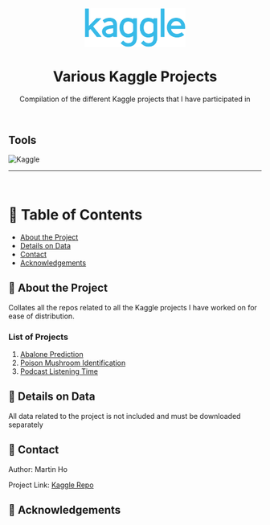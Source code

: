 <div align="center">

  <img src="assets/header.png" alt="logo" width="200" height="auto" />
  <h1>Various Kaggle Projects</h1>
  
  <p>
    Compilation of the different Kaggle projects that I have participated in
  </p>

</div>

<br />

<!-- Badges -->

## Tools

![Kaggle](https://img.shields.io/badge/Kaggle-20BEFF?style=for-the-badge&logo=Kaggle&logoColor=white)

---

<br />

<!-- Table of Contents -->

# :notebook_with_decorative_cover: Table of Contents

- [About the Project](#star2-about-the-project)
- [Details on Data](#bookmark_tabs-details-on-data)
- [Contact](#handshake-contact)
- [Acknowledgements](#gem-acknowledgements)

<!-- About the Project -->

## :star2: About the Project

Collates all the repos related to all the Kaggle projects I have worked on for ease of distribution.

### List of Projects

1. [Abalone Prediction](https://github.com/minimartzz/kaggle-abalone)
2. [Poison Mushroom Identification](https://github.com/minimartzz/poison-mushrooms)
3. [Podcast Listening Time](https://github.com/minimartzz/podcast-listening-time)

## :bookmark_tabs: Details on Data

All data related to the project is not included and must be downloaded separately

## :handshake: Contact

Author: Martin Ho

Project Link: [Kaggle Repo](https://github.com/minimartzz/kaggle-projects)

<!-- Acknowledgments -->

## :gem: Acknowledgements
